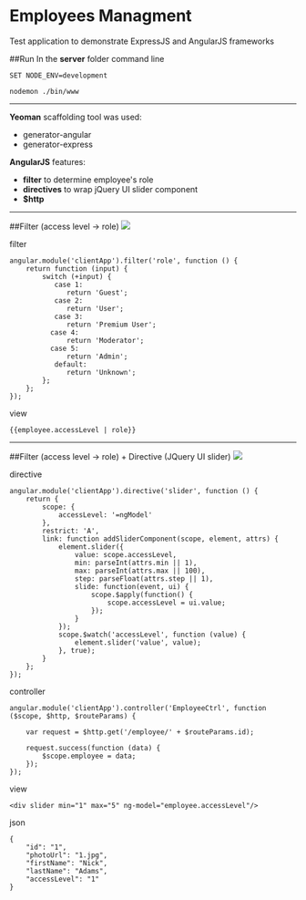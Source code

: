 # Employees Managment
Test application to demonstrate ExpressJS and AngularJS frameworks

##Run
In the **server** folder command line
```
SET NODE_ENV=development
```
```
nodemon ./bin/www
```

----------
**Yeoman** scaffolding tool was used:
- generator-angular
- generator-express


**AngularJS** features:
- **filter** to determine employee's role
- **directives** to wrap jQuery UI slider component
- **$http**

----------
##Filter (access level -> role)
![](https://pp.vk.me/c630627/v630627221/4d134/ru8sU43yk0w.jpg)

filter
```
angular.module('clientApp').filter('role', function () {
	return function (input) {
		switch (+input) {
		   case 1:
		      return 'Guest';
		   case 2:
		      return 'User';
		   case 3:
		      return 'Premium User';
	      case 4:
		      return 'Moderator';
	      case 5:
		      return 'Admin';
		   default:
	      	  return 'Unknown';
		};
	};
});
```
view
```
{{employee.accessLevel | role}}
```

----------

##Filter (access level -> role) + Directive (JQuery UI slider)
![](https://pp.vk.me/c630627/v630627221/4d13d/pyCSc8GjPec.jpg)

directive
```
angular.module('clientApp').directive('slider', function () {
    return {
    	scope: {
    		accessLevel: '=ngModel'
    	},
		restrict: 'A',
		link: function addSliderComponent(scope, element, attrs) {
			element.slider({
			    value: scope.accessLevel,
			    min: parseInt(attrs.min || 1),
			    max: parseInt(attrs.max || 100),
			    step: parseFloat(attrs.step || 1),
			    slide: function(event, ui) {
			        scope.$apply(function() {
			            scope.accessLevel = ui.value;
			        });
			    }
			});
			scope.$watch('accessLevel', function (value) {
	            element.slider('value', value);
	        }, true);
		}
	};
});
```
controller
```
angular.module('clientApp').controller('EmployeeCtrl', function ($scope, $http, $routeParams) {

	var request = $http.get('/employee/' + $routeParams.id);

	request.success(function (data) {
		$scope.employee = data;
	});
});	
```
view
```
<div slider min="1" max="5" ng-model="employee.accessLevel"/>
```
json
```
{
	"id": "1",
	"photoUrl": "1.jpg",
	"firstName": "Nick",
	"lastName": "Adams",
	"accessLevel": "1"
}
```
